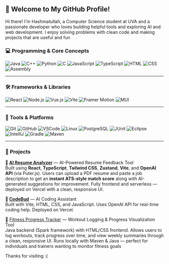 ## 👋 Welcome to My GitHub Profile!

Hi there! I'm Hashmatullah, a Computer Science student at UVA and a passionate developer who loves building helpful tools and exploring AI and web development. I enjoy solving problems with clean code and making projects that are useful and fun


### 💻 Programming & Core Concepts
![Java](https://img.shields.io/badge/-Java-007396?logo=java&logoColor=white&style=for-the-badge)
![C++](https://img.shields.io/badge/-C++-00599C?logo=c%2B%2B&logoColor=white&style=for-the-badge)
![Python](https://img.shields.io/badge/-Python-3776AB?logo=python&logoColor=white&style=for-the-badge)
![C](https://img.shields.io/badge/-C-00599C?logo=c&logoColor=white&style=for-the-badge)
![JavaScript](https://img.shields.io/badge/-JavaScript-F7DF1E?logo=javascript&logoColor=black&style=for-the-badge)
![TypeScript](https://img.shields.io/badge/-TypeScript-3178C6?logo=typescript&logoColor=white&style=for-the-badge)
![HTML](https://img.shields.io/badge/-HTML5-E34F26?logo=html5&logoColor=white&style=for-the-badge)
![CSS](https://img.shields.io/badge/-CSS3-1572B6?logo=css3&logoColor=white&style=for-the-badge)
![Assembly](https://img.shields.io/badge/-Assembly-555555?style=for-the-badge)

---

### 🛠 Frameworks & Libraries
![React](https://img.shields.io/badge/-React-61DAFB?logo=react&logoColor=black&style=for-the-badge)
![Node.js](https://img.shields.io/badge/-Node.js-339933?logo=node.js&logoColor=white&style=for-the-badge)
![Vue.js](https://img.shields.io/badge/-Vue.js-4FC08D?logo=vue.js&logoColor=white&style=for-the-badge)
![Vite](https://img.shields.io/badge/-Vite-646CFF?logo=vite&logoColor=white&style=for-the-badge)
![Framer Motion](https://img.shields.io/badge/-Framer--Motion-black?logo=framer&logoColor=white&style=for-the-badge)
![MUI](https://img.shields.io/badge/-Material--UI-007FFF?logo=mui&logoColor=white&style=for-the-badge)

---

### 🔧 Tools & Platforms
![Git](https://img.shields.io/badge/-Git-F05032?logo=git&logoColor=white&style=for-the-badge)
![GitHub](https://img.shields.io/badge/-GitHub-181717?logo=github&logoColor=white&style=for-the-badge)
![VSCode](https://img.shields.io/badge/-VSCode-007ACC?logo=visual-studio-code&logoColor=white&style=for-the-badge)
![Linux](https://img.shields.io/badge/-Linux-FCC624?logo=linux&logoColor=black&style=for-the-badge)
![PostgreSQL](https://img.shields.io/badge/-PostgreSQL-336791?logo=postgresql&logoColor=white&style=for-the-badge)
![JUnit](https://img.shields.io/badge/-JUnit-25A162?style=for-the-badge)
![Eclipse](https://img.shields.io/badge/-Eclipse-2C2255?logo=eclipse&logoColor=white&style=for-the-badge)
![IntelliJ](https://img.shields.io/badge/-IntelliJIDEA-000000?logo=intellijidea&logoColor=white&style=for-the-badge)
![Gradle](https://img.shields.io/badge/-Gradle-02303A?logo=gradle&logoColor=white&style=for-the-badge)
![Maven](https://img.shields.io/badge/-Maven-C71A36?logo=apachemaven&logoColor=white&style=for-the-badge)

---

### 🚀 Projects

**🔹 [AI Resume Analyzer](https://github.com/hashmat-beep/your-resume-analyzer)** — AI-Powered Resume Feedback Tool  
Built using **React**, **TypeScript**, **Tailwind CSS**, **Zustand**, **Vite**, and **OpenAI API** (via Puter.js). Users can upload a PDF resume and paste a job description to get an **instant ATS-style match score** along with AI-generated suggestions for improvement. Fully frontend and serverless — deployed on Vercel with a clean, responsive UI.

**🔹 [CodeBud](https://github.com/hashmat-beep/Codebud-AI)** — AI Coding Assistant  
Built with Vite, HTML, CSS, and JavaScript. Uses OpenAI API for real-time coding help. Deployed on Vercel.

🔹 [Fitness Progress Tracker](https://github.com/hashmat-beep/fitness-progress-tracker) — Workout Logging & Progress Visualization Tool  
Java backend (Spark framework) with HTML/CSS frontend. Allows users to log workouts, track progress over time, and view weekly summaries through a clean, responsive UI. Runs locally with Maven & Java — perfect for individuals and trainers wanting to monitor fitness goals

Thanks for visiting :(
